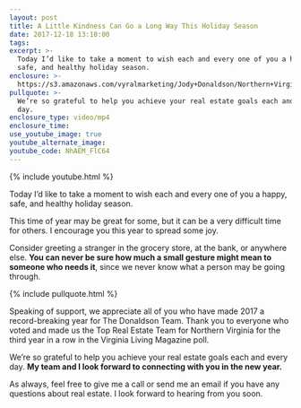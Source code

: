 ```yaml
---
layout: post
title: A Little Kindness Can Go a Long Way This Holiday Season
date: 2017-12-18 13:10:00
tags:
excerpt: >-
  Today I’d like to take a moment to wish each and every one of you a happy,
  safe, and healthy holiday season.
enclosure: >-
  https://s3.amazonaws.com/vyralmarketing/Jody+Donaldson/Northern+Virginia+Real+Estate+Agent-+A+little+kindness+can+go+a+long+way.mp4
pullquote: >-
  We’re so grateful to help you achieve your real estate goals each and every
  day.
enclosure_type: video/mp4
enclosure_time:
use_youtube_image: true
youtube_alternate_image:
youtube_code: NhAEM_FlC64
---
```



{% include youtube.html %}

Today I’d like to take a moment to wish each and every one of you a happy, safe, and healthy holiday season.

This time of year may be great for some, but it can be a very difficult time for others. I encourage you this year to spread some joy.

Consider greeting a stranger in the grocery store, at the bank, or anywhere else. **You can never be sure how much a small gesture might mean to someone who needs it**, since we never know what a person may be going through.

{% include pullquote.html %}

Speaking of support, we appreciate all of you who have made 2017 a record-breaking year for The Donaldson Team. Thank you to everyone who voted and made us the Top Real Estate Team for Northern Virginia for the third year in a row in the Virginia Living Magazine poll.

We’re so grateful to help you achieve your real estate goals each and every day. **My team and I look forward to connecting with you in the new year.**

As always, feel free to give me a call or send me an email if you have any questions about real estate. I look forward to hearing from you soon.